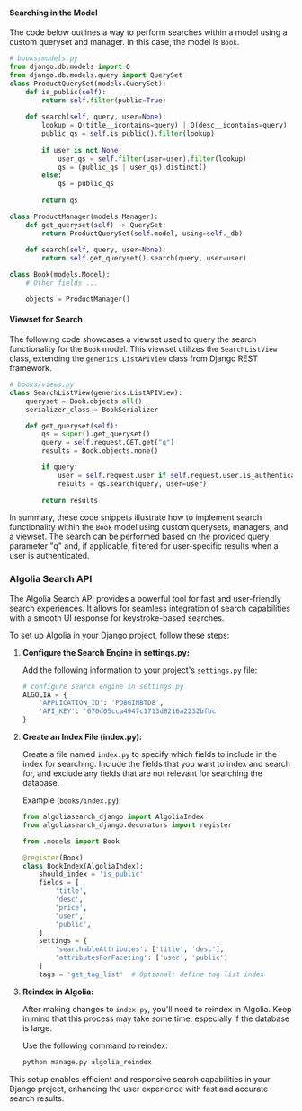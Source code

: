 #### Searching in the Model

The code below outlines a way to perform searches within a model using a custom queryset and manager. In this case, the model is `Book`.

```python
# books/models.py
from django.db.models import Q
from django.db.models.query import QuerySet
class ProductQuerySet(models.QuerySet):
    def is_public(self):
        return self.filter(public=True)
    
    def search(self, query, user=None):
        lookup = Q(title__icontains=query) | Q(desc__icontains=query)
        public_qs = self.is_public().filter(lookup)
        
        if user is not None:
            user_qs = self.filter(user=user).filter(lookup)
            qs = (public_qs | user_qs).distinct()
        else:
            qs = public_qs
        
        return qs

class ProductManager(models.Manager):
    def get_queryset(self) -> QuerySet:
        return ProductQuerySet(self.model, using=self._db)
    
    def search(self, query, user=None):
        return self.get_queryset().search(query, user=user)

class Book(models.Model):
    # Other fields ...

    objects = ProductManager()
```

#### Viewset for Search

The following code showcases a viewset used to query the search functionality for the `Book` model. This viewset utilizes the `SearchListView` class, extending the `generics.ListAPIView` class from Django REST framework.

```python
# books/views.py
class SearchListView(generics.ListAPIView):
    queryset = Book.objects.all()
    serializer_class = BookSerializer

    def get_queryset(self):
        qs = super().get_queryset()
        query = self.request.GET.get("q")
        results = Book.objects.none()

        if query:
            user = self.request.user if self.request.user.is_authenticated else None
            results = qs.search(query, user=user)
        
        return results
```

In summary, these code snippets illustrate how to implement search functionality within the `Book` model using custom querysets, managers, and a viewset. The search can be performed based on the provided query parameter "q" and, if applicable, filtered for user-specific results when a user is authenticated.

### Algolia Search API

The Algolia Search API provides a powerful tool for fast and user-friendly search experiences. It allows for seamless integration of search capabilities with a smooth UI response for keystroke-based searches.

To set up Algolia in your Django project, follow these steps:

1. **Configure the Search Engine in settings.py:**

   Add the following information to your project's `settings.py` file:

   ```python
   # configure search engine in settings.py
   ALGOLIA = {
       'APPLICATION_ID': 'PD8GINBTDB',
       'API_KEY': '070d05cca4947c1713d8216a2232bfbc'
   }
   ```

2. **Create an Index File (index.py):**

   Create a file named `index.py` to specify which fields to include in the index for searching. Include the fields that you want to index and search for, and exclude any fields that are not relevant for searching the database.

   Example (`books/index.py`):

   ```python
   from algoliasearch_django import AlgoliaIndex
   from algoliasearch_django.decorators import register
   
   from .models import Book
   
   @register(Book)
   class BookIndex(AlgoliaIndex):
       should_index = 'is_public'
       fields = [
           'title',
           'desc',
           'price',
           'user',
           'public',
       ]
       settings = {
           'searchableAttributes': ['title', 'desc'],
           'attributesForFaceting': ['user', 'public']
       }
       tags = 'get_tag_list'  # Optional: define tag list index
   ```

3. **Reindex in Algolia:**

   After making changes to `index.py`, you'll need to reindex in Algolia. Keep in mind that this process may take some time, especially if the database is large.

   Use the following command to reindex:

   ```bash
   python manage.py algolia_reindex  
   ```

This setup enables efficient and responsive search capabilities in your Django project, enhancing the user experience with fast and accurate search results.